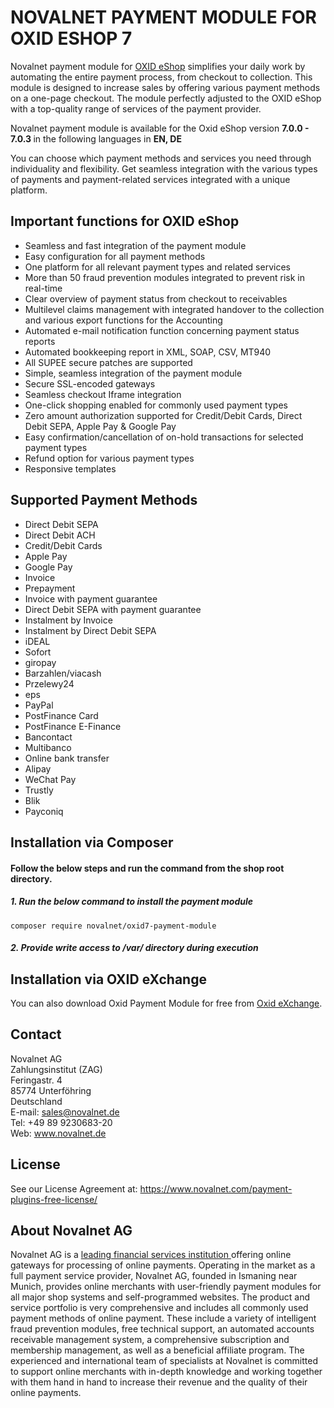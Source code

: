 # NOVALNET PAYMENT MODULE FOR OXID ESHOP 7
Novalnet payment module for <a href="https://www.novalnet.com/modul/oxid-eshop-payment-module">OXID eShop</a> simplifies your daily work by automating the entire payment process, from checkout to collection. This module is designed to increase sales by offering various payment methods on a one-page checkout. The module perfectly adjusted to the OXID eShop with a top-quality range of services of the payment provider.

Novalnet payment module is available for the Oxid eShop version <b> 7.0.0 - 7.0.3 </b> in the following languages in <b>EN, DE</b>

You can choose which payment methods and services you need through individuality and flexibility. Get seamless integration with the various types of payments and payment-related services integrated with a unique platform.

## Important functions for OXID eShop
* Seamless and fast integration of the payment module
* Easy configuration for all payment methods
* One platform for all relevant payment types and related services
* More than 50 fraud prevention modules integrated to prevent risk in real-time
* Clear overview of payment status from checkout to receivables
* Multilevel claims management with integrated handover to the collection and various export functions for the Accounting
* Automated e-mail notification function concerning payment status reports
* Automated bookkeeping report in XML, SOAP, CSV, MT940
* All SUPEE secure patches are supported
* Simple, seamless integration of the payment module
* Secure SSL-encoded gateways
* Seamless checkout Iframe integration
* One-click shopping enabled for commonly used payment types
* Zero amount authorization supported for Credit/Debit Cards, Direct Debit SEPA, Apple Pay & Google Pay
* Easy confirmation/cancellation of on-hold transactions for selected payment types
* Refund option for various payment types
* Responsive templates

## Supported Payment Methods
- Direct Debit SEPA
- Direct Debit ACH
- Credit/Debit Cards 
- Apple Pay
- Google Pay
- Invoice 
- Prepayment
- Invoice with payment guarantee
- Direct Debit SEPA with payment guarantee
- Instalment by Invoice
- Instalment by Direct Debit SEPA
- iDEAL
- Sofort
- giropay
- Barzahlen/viacash
- Przelewy24
- eps
- PayPal
- PostFinance Card
- PostFinance E-Finance
- Bancontact
- Multibanco
- Online bank transfer
- Alipay
- WeChat Pay
- Trustly
- Blik
- Payconiq

## Installation via Composer

#### Follow the below steps and run the command from the shop root directory.
 ##### 1. Run the below command to install the payment module
 ```
 composer require novalnet/oxid7-payment-module
 ```
 ##### 2. Provide write access to /var/ directory during execution

## Installation via OXID eXchange
You can also download Oxid Payment Module for free from <a href="https://solutionhub.oxid-esales.com/novalnet-worldwide-payment-solutions/"> Oxid eXchange</a>. 

## Contact
Novalnet AG<br>
Zahlungsinstitut (ZAG)<br>
Feringastr. 4<br>
85774 Unterföhring<br>
Deutschland<br>
E-mail: sales@novalnet.de<br>
Tel: +49 89 9230683-20<br>
Web: www.novalnet.de

## License
See our License Agreement at:  https://www.novalnet.com/payment-plugins-free-license/

## About Novalnet AG
Novalnet AG is a <a href="https://www.novalnet.de/zahlungsinstitut"> leading financial services institution </a> offering online gateways for processing of online payments. Operating in the market as a full payment service provider, Novalnet AG, founded in Ismaning near Munich, provides online merchants with user-friendly payment modules for all major shop systems and self-programmed websites. The product and service portfolio is very comprehensive and includes all commonly used payment methods of online payment. These include a variety of intelligent fraud prevention modules, free technical support, an automated accounts receivable management system, a comprehensive subscription and membership management, as well as a beneficial affiliate program. The experienced and international team of specialists at Novalnet is committed to support online merchants with in-depth knowledge and working together with them hand in hand to increase their revenue and the quality of their online payments.
